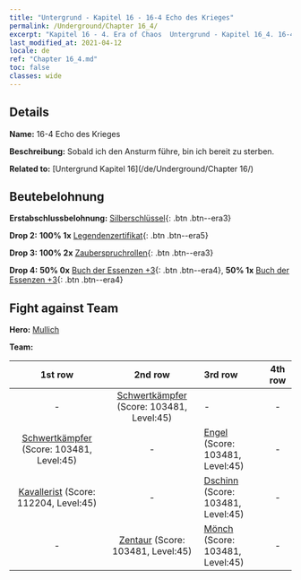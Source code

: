 ```yaml
---
title: "Untergrund - Kapitel 16 - 16-4 Echo des Krieges"
permalink: /Underground/Chapter 16_4/
excerpt: "Kapitel 16 - 4. Era of Chaos  Untergrund - Kapitel 16_4. 16-4 Echo des Krieges"
last_modified_at: 2021-04-12
locale: de
ref: "Chapter 16_4.md"
toc: false
classes: wide
---
```


## Details

 **Name:** 16-4 Echo des Krieges

 **Beschreibung:** Sobald ich den Ansturm führe, bin ich bereit zu sterben.

 **Related to:** [Untergrund Kapitel 16](/de/Underground/Chapter 16/)

## Beutebelohnung

 **Erstabschlussbelohnung:** [Silberschlüssel](/de/Items/con_693/){: .btn .btn--era3}

 **Drop 2:** **100% 1x** [Legendenzertifikat](/de/Items/mat_67/){: .btn .btn--era5}

 **Drop 3:** **100% 2x** [Zauberspruchrollen](/de/Items/con_694/){: .btn .btn--era3}

 **Drop 4:** **50% 0x** [Buch der Essenzen +3](/de/Items/mat_60/){: .btn .btn--era4}, **50% 1x** [Buch der Essenzen +3](/de/Items/mat_60/){: .btn .btn--era4}


## Fight against Team
 **Hero:** [Mullich](/de/heroes/Mullich/)

 **Team:**


  | 1st row | 2nd row | 3rd row | 4th row |
  |:----:|:----:|:----|:----:|
  | - | [Schwertkämpfer](/de/units/Swordsman/) (Score: 103481, Level:45)  | - | - |
  | [Schwertkämpfer](/de/units/Swordsman/) (Score: 103481, Level:45)  | - | [Engel](/de/units/Angel/) (Score: 103481, Level:45)  | - |
  | [Kavallerist](/de/units/Cavalier/) (Score: 112204, Level:45)  | - | [Dschinn](/de/units/Genie/) (Score: 103481, Level:45)  | - |
  | - | [Zentaur](/de/units/Centaur/) (Score: 103481, Level:45)  | [Mönch](/de/units/Monk/) (Score: 103481, Level:45)  | - |


